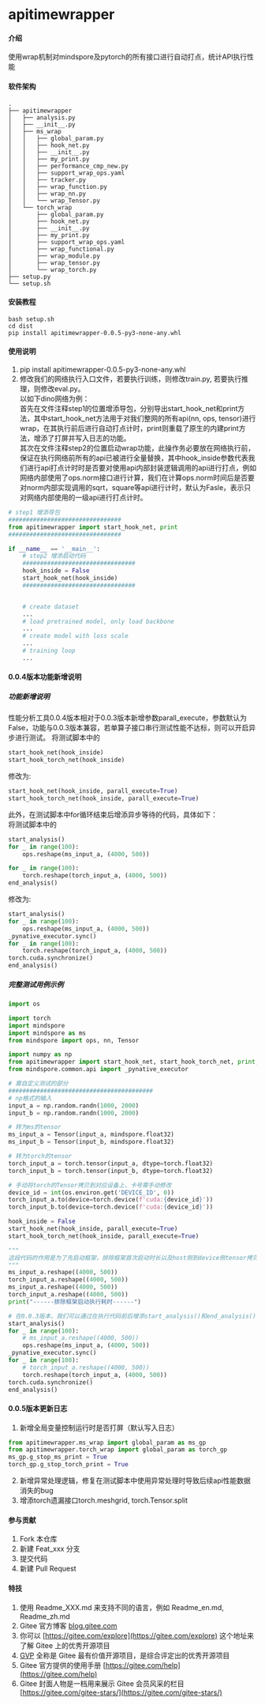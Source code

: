 # apitimewrapper

#### 介绍
使用wrap机制对mindspore及pytorch的所有接口进行自动打点，统计API执行性能

#### 软件架构

```
.
├── apitimewrapper
│   ├── analysis.py
│   ├── __init__.py
│   ├── ms_wrap
│   │   ├── global_param.py
│   │   ├── hook_net.py
│   │   ├── __init__.py
│   │   ├── my_print.py
│   │   ├── performance_cmp_new.py
│   │   ├── support_wrap_ops.yaml
│   │   ├── tracker.py
│   │   ├── wrap_function.py
│   │   ├── wrap_nn.py
│   │   └── wrap_Tensor.py
│   └── torch_wrap
│       ├── global_param.py
│       ├── hook_net.py
│       ├── __init__.py
│       ├── my_print.py
│       ├── support_wrap_ops.yaml
│       ├── wrap_functional.py
│       ├── wrap_module.py
│       ├── wrap_tensor.py
│       └── wrap_torch.py
├── setup.py
└── setup.sh

```



#### 安装教程

```
bash setup.sh
cd dist
pip install apitimewrapper-0.0.5-py3-none-any.whl
```

#### 使用说明
1. pip install apitimewrapper-0.0.5-py3-none-any.whl
2. 修改我们的网络执行入口文件，若要执行训练，则修改train.py, 若要执行推理，则修改eval.py。  
以如下dino网络为例：  
首先在文件注释step1的位置增添导包，分别导出start_hook_net和print方法，其中start_hook_net方法用于对我们整网的所有api(nn, ops, tensor)进行wrap，在其执行前后进行自动打点计时，print则重载了原生的内建print方法，增添了打屏并写入日志的功能。  
其次在文件注释step2的位置启动wrap功能，此操作务必要放在网络执行前，保证在执行网络前所有的api已被进行全量替换，其中hook_inside参数代表我们进行api打点计时时是否要对使用api内部封装逻辑调用的api进行打点，例如网络内部使用了ops.norm接口进行计算，我们在计算ops.norm时间后是否要对norm内部实现调用的sqrt，square等api进行计时，默认为Fasle，表示只对网络内部使用的一级api进行打点计时。  
```python
# step1 增添导包
################################
from apitimewrapper import start_hook_net, print
################################

if __name__ == '__main__':
    # step2 增添启动代码
    ################################
    hook_inside = False
    start_hook_net(hook_inside)
    ################################


    # create dataset
    ...
    # load pretrained model, only load backbone
    ...
    # create model with loss scale
    ...
    # training loop
    ...
```

#### 0.0.4版本功能新增说明
##### 功能新增说明
性能分析工具0.0.4版本相对于0.0.3版本新增参数parall_execute，参数默认为False，功能与0.0.3版本兼容，若单算子接口串行测试性能不达标，则可以开启异步进行测试。
将测试脚本中的
```python
start_hook_net(hook_inside)
start_hook_torch_net(hook_inside)
```
修改为:  
```python
start_hook_net(hook_inside, parall_execute=True)
start_hook_torch_net(hook_inside, parall_execute=True)
```

此外，在测试脚本中for循环结束后增添异步等待的代码，具体如下：  
将测试脚本中的
```python
start_analysis()
for _ in range(100):
    ops.reshape(ms_input_a, (4000, 500))

for _ in range(100):
    torch.reshape(torch_input_a, (4000, 500))
end_analysis()

```
修改为:  
```python
start_analysis()
for _ in range(100):
    ops.reshape(ms_input_a, (4000, 500))
_pynative_executor.sync()
for _ in range(100):
    torch.reshape(torch_input_a, (4000, 500))
torch.cuda.synchronize()
end_analysis()
```

##### 完整测试用例示例  
```python
import os

import torch
import mindspore
import mindspore as ms
from mindspore import ops, nn, Tensor

import numpy as np
from apitimewrapper import start_hook_net, start_hook_torch_net, print, start_analysis, end_analysis
from mindspore.common.api import _pynative_executor

# 需自定义测试的部分
#########################################
# np格式的输入
input_a = np.random.randn(1000, 2000)
input_b = np.random.randn(1000, 2000)

# 转为ms的tensor
ms_input_a = Tensor(input_a, mindspore.float32)
ms_input_b = Tensor(input_b, mindspore.float32)

# 转为torch的tensor
torch_input_a = torch.tensor(input_a, dtype=torch.float32)
torch_input_b = torch.tensor(input_b, dtype=torch.float32)

# 手动将torch的Tensor拷贝到对应设备上，卡号需手动修改
device_id = int(os.environ.get('DEVICE_ID', 0))
torch_input_a.to(device=torch.device(f'cuda:{device_id}'))
torch_input_b.to(device=torch.device(f'cuda:{device_id}'))

hook_inside = False
start_hook_net(hook_inside, parall_execute=True)
start_hook_torch_net(hook_inside, parall_execute=True)

"""
这段代码的作用是为了先启动框架，排除框架首次启动时长以及host侧到device侧tensor拷贝时长的耗时影响。
"""
ms_input_a.reshape((4000, 500))
torch_input_a.reshape((4000, 500))
ms_input_a.reshape((4000, 500))
torch_input_a.reshape((4000, 500))
print("------排除框架启动执行耗时------")

# 在0.0.3版本，我们可以通过在执行代码前后增添start_analysis()和end_analysis()的方式，自动对执行部分代码进行性能分析。
start_analysis()
for _ in range(100):
    # ms_input_a.reshape((4000, 500))
    ops.reshape(ms_input_a, (4000, 500))
_pynative_executor.sync()
for _ in range(100):
    # torch_input_a.reshape((4000, 500))
    torch.reshape(torch_input_a, (4000, 500))
torch.cuda.synchronize()
end_analysis()

```

#### 0.0.5版本更新日志
1. 新增全局变量控制运行时是否打屏（默认写入日志）
```python
from apitimewrapper.ms_wrap import global_param as ms_gp
from apitimewrapper.torch_wrap import global_param as torch_gp
ms_gp.g_stop_ms_print = True
torch_gp.g_stop_torch_print = True
```
2. 新增异常处理逻辑，修复在测试脚本中使用异常处理时导致后续api性能数据消失的bug
3. 增添torch遗漏接口torch.meshgrid, torch.Tensor.split

#### 参与贡献

1.  Fork 本仓库
2.  新建 Feat_xxx 分支
3.  提交代码
4.  新建 Pull Request


#### 特技

1.  使用 Readme\_XXX.md 来支持不同的语言，例如 Readme\_en.md, Readme\_zh.md
2.  Gitee 官方博客 [blog.gitee.com](https://blog.gitee.com)
3.  你可以 [https://gitee.com/explore](https://gitee.com/explore) 这个地址来了解 Gitee 上的优秀开源项目
4.  [GVP](https://gitee.com/gvp) 全称是 Gitee 最有价值开源项目，是综合评定出的优秀开源项目
5.  Gitee 官方提供的使用手册 [https://gitee.com/help](https://gitee.com/help)
6.  Gitee 封面人物是一档用来展示 Gitee 会员风采的栏目 [https://gitee.com/gitee-stars/](https://gitee.com/gitee-stars/)

